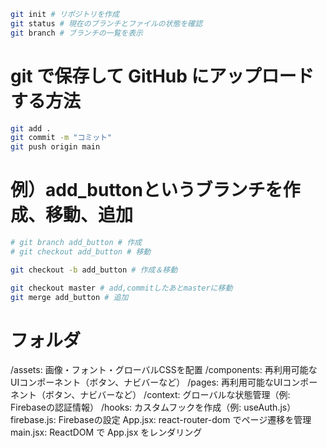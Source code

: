 ```bash
git init # リポジトリを作成
git status # 現在のブランチとファイルの状態を確認
git branch # ブランチの一覧を表示
```

# git で保存して GitHub にアップロードする方法
```bash
git add .
git commit -m "コミット"
git push origin main
```

# 例）add_buttonというブランチを作成、移動、追加
```bash
# git branch add_button # 作成
# git checkout add_button # 移動

git checkout -b add_button # 作成＆移動

git checkout master # add,commitしたあとmasterに移動
git merge add_button # 追加
```

# フォルダ
/assets: 画像・フォント・グローバルCSSを配置
/components: 再利用可能なUIコンポーネント（ボタン、ナビバーなど）
/pages: 再利用可能なUIコンポーネント（ボタン、ナビバーなど）
/context: グローバルな状態管理（例: Firebaseの認証情報）
/hooks: カスタムフックを作成（例: useAuth.js）
firebase.js: Firebaseの設定
App.jsx: react-router-dom でページ遷移を管理
main.jsx: ReactDOM で App.jsx をレンダリング

